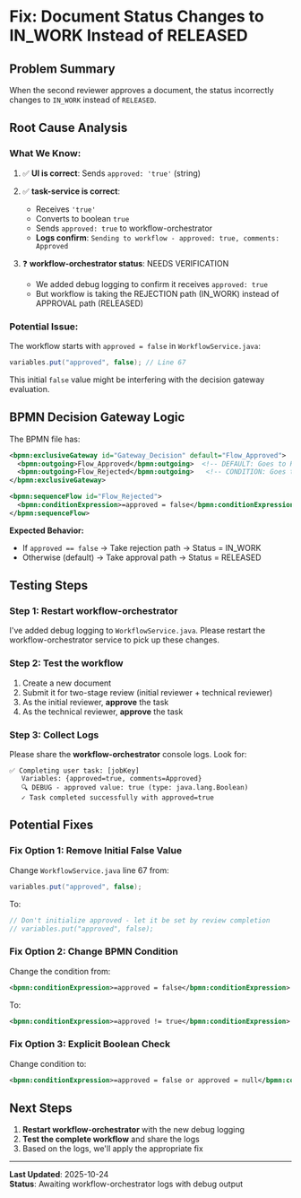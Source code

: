 # Fix: Document Status Changes to IN_WORK Instead of RELEASED

## Problem Summary
When the second reviewer approves a document, the status incorrectly changes to `IN_WORK` instead of `RELEASED`.

## Root Cause Analysis

### What We Know:
1. ✅ **UI is correct**: Sends `approved: 'true'` (string)
2. ✅ **task-service is correct**: 
   - Receives `'true'`
   - Converts to boolean `true`
   - Sends `approved: true` to workflow-orchestrator
   - **Logs confirm**: `Sending to workflow - approved: true, comments: Approved`

3. ❓ **workflow-orchestrator status**: NEEDS VERIFICATION
   - We added debug logging to confirm it receives `approved: true`
   - But workflow is taking the REJECTION path (IN_WORK) instead of APPROVAL path (RELEASED)

### Potential Issue:
The workflow starts with `approved = false` in `WorkflowService.java`:

```java
variables.put("approved", false); // Line 67
```

This initial `false` value might be interfering with the decision gateway evaluation.

## BPMN Decision Gateway Logic

The BPMN file has:
```xml
<bpmn:exclusiveGateway id="Gateway_Decision" default="Flow_Approved">
  <bpmn:outgoing>Flow_Approved</bpmn:outgoing>  <!-- DEFAULT: Goes to RELEASED -->
  <bpmn:outgoing>Flow_Rejected</bpmn:outgoing>   <!-- CONDITION: Goes to IN_WORK -->
</bpmn:exclusiveGateway>

<bpmn:sequenceFlow id="Flow_Rejected">
  <bpmn:conditionExpression>=approved = false</bpmn:conditionExpression>
</bpmn:sequenceFlow>
```

**Expected Behavior:**
- If `approved == false` → Take rejection path → Status = IN_WORK
- Otherwise (default) → Take approval path → Status = RELEASED

## Testing Steps

### Step 1: Restart workflow-orchestrator
I've added debug logging to `WorkflowService.java`. Please restart the workflow-orchestrator service to pick up these changes.

### Step 2: Test the workflow
1. Create a new document
2. Submit it for two-stage review (initial reviewer + technical reviewer)
3. As the initial reviewer, **approve** the task
4. As the technical reviewer, **approve** the task

### Step 3: Collect Logs
Please share the **workflow-orchestrator** console logs. Look for:
```
✅ Completing user task: [jobKey]
   Variables: {approved=true, comments=Approved}
   🔍 DEBUG - approved value: true (type: java.lang.Boolean)
   ✓ Task completed successfully with approved=true
```

## Potential Fixes

### Fix Option 1: Remove Initial False Value
Change `WorkflowService.java` line 67 from:
```java
variables.put("approved", false);
```
To:
```java
// Don't initialize approved - let it be set by review completion
// variables.put("approved", false);
```

### Fix Option 2: Change BPMN Condition
Change the condition from:
```xml
<bpmn:conditionExpression>=approved = false</bpmn:conditionExpression>
```
To:
```xml
<bpmn:conditionExpression>=approved != true</bpmn:conditionExpression>
```

### Fix Option 3: Explicit Boolean Check
Change condition to:
```xml
<bpmn:conditionExpression>=approved = false or approved = null</bpmn:conditionExpression>
```

## Next Steps

1. **Restart workflow-orchestrator** with the new debug logging
2. **Test the complete workflow** and share the logs
3. Based on the logs, we'll apply the appropriate fix

---

**Last Updated**: 2025-10-24  
**Status**: Awaiting workflow-orchestrator logs with debug output

